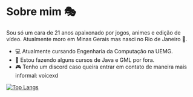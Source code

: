 # Sobre mim 🎭

Sou só um cara de 21 anos apaixonado por jogos, animes e edição de vídeo. 
Atualmente moro em Minas Gerais mas nasci no Rio de Janeiro 🌴.

- 💻 Atualmente cursando Engenharia da Computação na UEMG. 
- 🤖 Estou fazendo alguns cursos de Java e GML por fora. 
- 🎮 Tenho um discord caso queira entrar em contato de maneira mais informal: voicexd

[![Top Langs](https://github-readme-stats.vercel.app/api/top-langs/?username=paulo-voice&layout=donut&theme=transparent)](https://github.com/anuraghazra/github-readme-stats)




<!--
**paulo-voice/paulo-voice** is a ✨ _special_ ✨ repository because its `README.md` (this file) appears on your GitHub profile.

Here are some ideas to get you started:

- 🔭 I’m currently working on ...
- 🌱 I’m currently learning ...
- 👯 I’m looking to collaborate on ...
- 🤔 I’m looking for help with ...
- 💬 Ask me about ...
- 📫 How to reach me: ...
- 😄 Pronouns: ...
- ⚡ Fun fact: ...
-->
